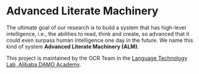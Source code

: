# Advanced Literate Machinery


The ultimate goal of our research is to build a system that has high-level intelligence, i.e., the abilities to read, think and create, so advanced that it could even surpass human intelligence one day in the future. We name this kind of system **Advanced Literate Machinery (ALM)**.

This project is maintained by the OCR Team in the [Language Technology Lab, Alibaba DAMO Academy](https://damo.alibaba.com/labs/language-technology). 